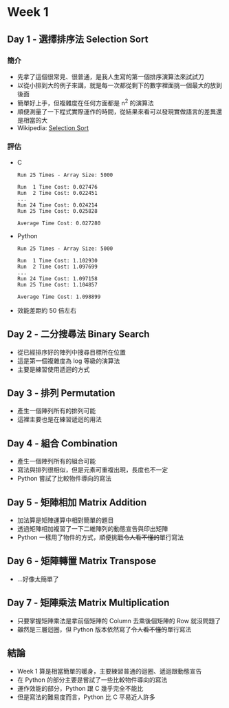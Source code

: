 # Week 1

## Day 1 - 選擇排序法 Selection Sort
### 簡介
+ 先拿了這個很常見、很普通，是我人生寫的第一個排序演算法來試試刀
+ 以從小排到大的例子來講，就是每一次都從剩下的數字裡面挑一個最大的放到後面
+ 簡單好上手，但複雜度在任何方面都是 n<sup>2</sup> 的演算法
+ 順便測量了一下程式實際運作的時間，從結果來看可以發現實做語言的差異還是相當的大
+ Wikipedia: [Selection Sort](https://en.wikipedia.org/wiki/Selection_sort)

### 評估
+ C
  ```
  Run 25 Times - Array Size: 5000

  Run  1 Time Cost: 0.027476
  Run  2 Time Cost: 0.022451
  ...
  Run 24 Time Cost: 0.024214
  Run 25 Time Cost: 0.025828

  Average Time Cost: 0.027280
  ```
+ Python
  ```
  Run 25 Times - Array Size: 5000

  Run  1 Time Cost: 1.102930
  Run  2 Time Cost: 1.097699
  ...
  Run 24 Time Cost: 1.097158
  Run 25 Time Cost: 1.104857

  Average Time Cost: 1.098899
  ```
+ 效能差距約 50 倍左右

## Day 2 - 二分搜尋法 Binary Search
+ 從已經排序好的陣列中搜尋目標所在位置
+ 這是第一個複雜度為 log 等級的演算法
+ 主要是練習使用遞迴的方式

## Day 3 - 排列 Permutation
+ 產生一個陣列所有的排列可能
+ 這裡主要也是在練習遞迴的用法

## Day 4 - 組合 Combination
+ 產生一個陣列所有的組合可能
+ 寫法與排列很相似，但是元素可重複出現，長度也不一定
+ Python 嘗試了比較物件導向的寫法

## Day 5 - 矩陣相加 Matrix Addition
+ 加法算是矩陣運算中相對簡單的題目
+ 透過矩陣相加複習了一下二維陣列的動態宣告與印出矩陣
+ Python 一樣用了物件的方式，順便挑戰~~令人看不懂的~~單行寫法

## Day 6 - 矩陣轉置 Matrix Transpose
+ ...好像太簡單了

## Day 7 - 矩陣乘法 Matrix Multiplication
+ 只要掌握矩陣乘法是拿前個矩陣的 Column 去乘後個矩陣的 Row 就沒問題了
+ 雖然是三層迴圈，但 Python 版本依然寫了~~令人看不懂的~~單行寫法

## 結論
+ Week 1 算是相當簡單的暖身，主要練習普通的迴圈、遞迴跟動態宣告
+ 在 Python 的部分主要是嘗試了一些比較物件導向的寫法
+ 運作效能的部分，Python 跟 C 幾乎完全不能比
+ 但是寫法的難易度而言，Python 比 C 平易近人許多